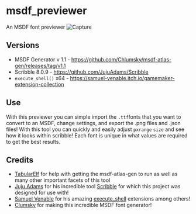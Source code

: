 # msdf_previewer
An MSDF font previewer
![Capture](https://user-images.githubusercontent.com/25496262/200073440-01fbebea-7175-4fbe-94c6-42f24ae8cd41.PNG)

## Versions
- MSDF Generator v 1.1 - https://github.com/Chlumsky/msdf-atlas-gen/releases/tag/v1.1
- Scribble 8.0.9 - https://github.com/JujuAdams/Scribble
- `execute_shell()` x64 - https://samuel-venable.itch.io/gamemaker-extension-collection 
## Use

With this previewer you can simple import the `.ttf`fonts that you want to convert to an MSDF, change settings, and export the .png files and .json files! 
With this tool you can quickly and easily adjust `pxrange` `size` and see how it looks within scribble! Each font is unique in what values are required to get the best results.

## Credits

- [TabularElf](https://tabularelf.com/) for help with getting the msdf-atlas-gen to run as well as many other important facets of this tool
- [Juju Adams](https://github.com/JujuAdams) for his incredible tool [Scribble](https://github.com/JujuAdams/Scribble) for which this project was designed for use with!
- [Samuel Venable](https://samuel-venable.itch.io) for his amazing [execute_shell](https://samuel-venable.itch.io/gamemaker-extension-collection) extensions among others!
- [Clumsky](https://github.com/Chlumsky/msdf-atlas-gen/releases/tag/v1.1) for making this incredible MSDF font generator!
